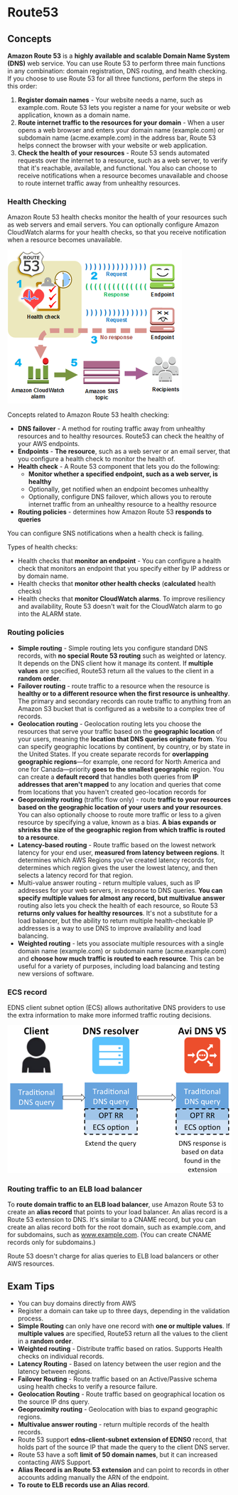 # Route53
## Concepts

**Amazon Route 53** is a **highly available and scalable Domain Name System (DNS)** web service. You can use Route 53 to perform three main functions in any combination: domain registration, DNS routing, and health checking. If you choose to use Route 53 for all three functions, perform the steps in this order:
1. **Register domain names** - Your website needs a name, such as example.com. Route 53 lets you register a name for your website or web application, known as a domain name.
2. **Route internet traffic to the resources for your domain** - When a user opens a web browser and enters your domain name (example.com) or subdomain name (acme.example.com) in the address bar, Route 53 helps connect the browser with your website or web application.
3. **Check the health of your resources** - Route 53 sends automated requests over the internet to a resource, such as a web server, to verify that it's reachable, available, and functional. You also can choose to receive notifications when a resource becomes unavailable and choose to route internet traffic away from unhealthy resources.

### Health Checking

Amazon Route 53 health checks monitor the health of your resources such as web servers and email servers. You can optionally configure Amazon CloudWatch alarms for your health checks, so that you receive notification when a resource becomes unavailable.

![Health Check](how-health-checks-work.png)

Concepts related to Amazon Route 53 health checking:
* **DNS failover** - A method for routing traffic away from unhealthy resources and to healthy resources. Route53 can check the healthy of your AWS endpoints.
* **Endpoints** - **The resource**, such as a web server or an email server, that you configure a health check to monitor the health of.
* **Health check** - A Route 53 component that lets you do the following:
  * **Monitor whether a specified endpoint, such as a web server, is healthy**
  * Optionally, get notified when an endpoint becomes unhealthy
  * Optionally, configure DNS failover, which allows you to reroute internet traffic from an unhealthy resource to a healthy resource
* **Routing policies** - determines how Amazon Route 53 **responds to queries**

You can configure SNS notifications when a health check is failing.

Types of health checks:
* Health checks that **monitor an endpoint** - You can configure a health check that monitors an endpoint that you specify either by IP address or by domain name. 
* Health checks that **monitor other health checks** (**calculated** health checks)
* Health checks that **monitor CloudWatch alarms**. To improve resiliency and availability, Route 53 doesn't wait for the CloudWatch alarm to go into the ALARM state. 

### Routing policies
* **Simple routing** - Simple routing lets you configure standard DNS records, with **no special Route 53 routing** such as weighted or latency. It depends on the DNS client how it manage its content. If **multiple values** are specified, Route53 return all the values to the client in a **random order**. 
* **Failover routing** - route traffic to a resource when the resource is **healthy or to a different resource when the first resource is unhealthy**. The primary and secondary records can route traffic to anything from an Amazon S3 bucket that is configured as a website to a complex tree of records.
* **Geolocation routing** - Geolocation routing lets you choose the resources that serve your traffic based on the **geographic location** of your users, meaning the **location that DNS queries originate from**. You can specify geographic locations by continent, by country, or by state in the United States. If you create separate records for **overlapping geographic regions**—for example, one record for North America and one for Canada—priority **goes to the smallest geographic** region. You can create a **default record** that handles both queries from **IP addresses that aren't mapped** to any location and queries that come from locations that you haven't created geo-location records for
* **Geoproximity routing** (traffic flow only) - route **traffic to your resources based on the geographic location of your users and your resources**. You can also optionally choose to route more traffic or less to a given resource by specifying a value, known as a bias. **A bias expands or shrinks the size of the geographic region from which traffic is routed to a resource**.
* **Latency-based routing** - Route traffic based on the lowest network latency for your end user, **measured from latency between regions**. It determines which AWS Regions you've created latency records for, determines which region gives the user the lowest latency, and then selects a latency record for that region.
* Multi-value answer routing - return multiple values, such as IP addresses for your web servers, in response to DNS queries. **You can specify multiple values for almost any record, but multivalue answer** routing also lets you check the health of each resource, so Route 53 **returns only values for healthy resources**. It's not a substitute for a load balancer, but the ability to return multiple health-checkable IP addresses is a way to use DNS to improve availability and load balancing.
* **Weighted routing** - lets you associate multiple resources with a single domain name (example.com) or subdomain name (acme.example.com) and **choose how much traffic is routed to each resource**. This can be useful for a variety of purposes, including load balancing and testing new versions of software.

### ECS record
EDNS client subnet option (ECS) allows authoritative DNS providers to use the extra information to make more informed traffic routing decisions.

![ECS](./ECS%20record.png)


### Routing traffic to an ELB load balancer

To **route domain traffic to an ELB load balancer**, use Amazon Route 53 to create an **alias record** that points to your load balancer. An alias record is a Route 53 extension to DNS. It's similar to a CNAME record, but you can create an alias record both for the root domain, such as example.com, and for subdomains, such as www.example.com. (You can create CNAME records only for subdomains.)

Route 53 doesn't charge for alias queries to ELB load balancers or other AWS resources.

## Exam Tips
* You can buy domains directly from AWS
* Register a domain can take up to three days, depending in the validation process. 
* **Simple Routing** can only have one record with **one or multiple values**. If **multiple values** are specified, Route53 return all the values to the client in a **random order**. 
* **Weighted routing** - Distribute traffic based on ratios. Supports Health checks on individual records.
* **Latency Routing** - Based on latency between the user region and the latency between regions. 
* **Failover Routing** - Route traffic based on an Active/Passive schema using health checks to verify a resource failure. 
* **Geolocation Routing** - Route traffic based on geographical location os the source IP dns query.
* **Geoproximity routing** - Geolocation with bias to expand geographic regions.
* **Multivalue answer routing** - return multiple records of the health records.
* Route 53 support **edns-client-subnet extension of EDNS0** record, that holds part of the source IP that made the query to the client DNS server.
* Route 53 have a soft **limit of 50 domain names**, but it can increased contacting AWS Support.
* **Alias Record is an Route 53 extension** and can point to records in other accounts adding manually the ARN of the endpoint.
* **To route to ELB records use an Alias record**.